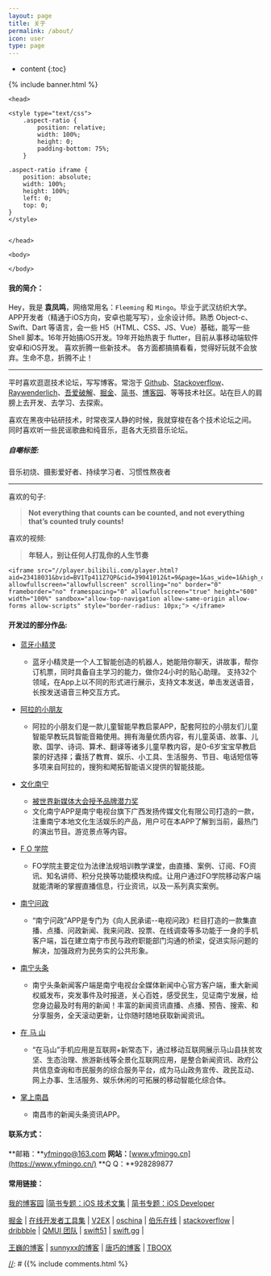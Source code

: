 ```yaml
---
layout: page
title: 关于
permalink: /about/
icon: user
type: page
---
```


* content
{:toc}

{% include banner.html %}

<html>

    <head>

    <style type="text/css">
        .aspect-ratio {
            position: relative;
            width: 100%;
            height: 0;
            padding-bottom: 75%;
        }
    
    .aspect-ratio iframe {
        position: absolute;
        width: 100%;
        height: 100%;
        left: 0;
        top: 0;
    }
    </style>
    
        
    </head>
    
    <body>

    </body>
</html>



#### **我的简介：**

Hey，我是 **袁凤鸣**，网络常用名：`Fleeming`  和  `Mingo`。毕业于武汉纺织大学。APP开发者（精通于iOS方向，安卓也能写写），业余设计师。熟悉 Object-c、Swift、Dart 等语言，会一些 H5（HTML、CSS、JS、Vue）基础，能写一些 Shell 脚本。16年开始搞iOS开发。19年开始热衷于 flutter，目前从事移动端软件安卓和iOS开发。 
喜欢折腾一些新技术。 各方面都搞搞看看，觉得好玩就不会放弃。生命不息，折腾不止！

-------


平时喜欢逛逛技术论坛，写写博客。常泡于 [Github](https://github.com/trending)、[Stackoverflow](https://stackoverflow.com/questions/tagged/ios)、[Raywenderlich](https://www.raywenderlich.com/category/ios)、[吾爱破解](https://www.52pojie.cn/forum.php)、[掘金](https://juejin.im/welcome/ios)、[简书](https://www.jianshu.com/c/e84a7722d673)、[博客园](https://www.cnblogs.com/cate/ios/)、等等技术社区。站在巨人的肩膀上去开发、去学习、去探索。

喜欢在黑夜中钻研技术，时常夜深人静的时候，我就穿梭在各个技术论坛之间。
同时喜欢听一些民谣歌曲和纯音乐，逛各大无损音乐论坛。


##### **自嘲标签:**
音乐初烧、摄影爱好者、持续学习者、习惯性熬夜者

-------



喜欢的句子:
> **Not everything that counts can be counted, and not everything that’s counted truly counts!**

喜欢的视频:

> **年轻人，别让任何人打乱你的人生节奏** 

<div class="aspect-ratio" >

	<iframe src="//player.bilibili.com/player.html?aid=23418031&bvid=BV1Tp411Z7QP&cid=39041012&t=9&page=1&as_wide=1&high_quality=1&danmaku=0" allowfullscreen="allowfullscreen" scrolling="no" border="0" frameborder="no" framespacing="0" allowfullscreen="true" height="600" width="100%" sandbox="allow-top-navigation allow-same-origin allow-forms allow-scripts" style="border-radius: 10px;"> </iframe>

</div>




#### **开发过的部分作品:**
 
 - <a target="_blank" href="https://itunes.apple.com/cn/app/id1241200980?mt=8"> 蓝牙小精灵      </a>
	 - 蓝牙小精灵是一个人工智能创造的机器人，她能陪你聊天，讲故事，帮你订机票，同时具备自主学习的能力，做你24小时的贴心助理。 支持32个领域，在App上以不同的形式进行展示，支持文本发送，单击发送语音，长按发送语音三种交互方式。
 
 - <a target="_blank" href="https://itunes.apple.com/cn/app/id1442048976?mt=8"> 阿拉的小朋友      </a>
	 - 阿拉的小朋友们是一款儿童智能早教启蒙APP，配套阿拉的小朋友们儿童智能早教玩具智能音箱使用。拥有海量优质内容，有儿童英语、故事、儿歌、国学、诗词、算术、翻译等诸多儿童早教内容，是0-6岁宝宝早教启蒙的好选择；囊括了教育、娱乐、小工具、生活服务、节目、电话短信等多项来自阿拉的，搜狗和飔拓智能语义提供的智能技能。

 - <a target="_blank" href="https://itunes.apple.com/cn/app/id1321310096?mt=8"> 文化南宁       </a>
 		<!-- - 授奖新闻 http://www.nntv.cn/news/m/2018-5-4/1525405241514.shtml  -->
	 - <a target="_blank" href="https://yfmingo.oss-cn-beijing.aliyuncs.com/images/20190610000213.png"> 被世界新媒体大会授予品牌潜力奖 </a>
	 - 文化南宁APP是南宁电视台旗下广西发扬传媒文化有限公司打造的一款，注重南宁本地文化生活娱乐的产品，用户可在本APP了解到当前，最热门的演出节目。游览景点等内容。
 
 - <a target="_blank" href="https://itunes.apple.com/cn/app/id1179906438?mt=8"> F O 学院 </a>
	 - FO学院主要定位为法律法规培训教学课堂，由直播、案例、订阅、FO资讯、知名讲师、积分兑换等功能模块构成。让用户通过FO学院移动客户端就能清晰的掌握直播信息，行业资讯，以及一系列真实案例。
	 
 - <a target="_blank" href="https://itunes.apple.com/cn/app/id977886800?mt=8"> 南宁问政 		</a> 
	 - “南宁问政”APP是专门为《向人民承诺--电视问政》栏目打造的一款集直播、点播、问政新闻、我来问政、投票、在线调查等多功能于一身的手机客户端，旨在建立南宁市民与政府职能部门沟通的桥梁，促进实际问题的解决，加强政府为民务实的公共形象。
 
 - <a target="_blank" href="https://itunes.apple.com/cn/app/id863921247?mt=8"> 南宁头条 		</a> 
	 - 南宁头条新闻客户端是南宁电视台全媒体新闻中心官方客户端，重大新闻权威发布，突发事件及时报道，关心百姓，感受民生，见证南宁发展，给您身边最及时有用的新闻！丰富的新闻资讯直播、点播、预告、搜索、和分享服务，全天滚动更新，让你随时随地获取新闻资讯。
 
 - <a target="_blank" href="https://itunes.apple.com/cn/app/id1184797652?mt=8"> 在   马   山 		</a> 
	 - “在马山”手机应用是互联网+新常态下，通过移动互联网展示马山县扶贫攻坚、生态治理、旅游新线等全景化互联网应用，是整合新闻资讯、政府公共信息查询和市民服务的综合服务平台，成为马山政务宣传、政民互动、网上办事、生活服务、娱乐休闲的可拓展的移动智能化综合体。
 
 - <a target="_blank" href="https://itunes.apple.com/cn/app/id780406619?mt=8"> 掌上南昌 		</a> 
	 - 南昌市的新闻头条资讯APP。

    

        
#### **联系方式：**  
**邮箱：**yfmingo@163.com
**网站：**[www.yfmingo.cn](https://www.yfmingo.cn/)
**Q Q：**928289877



#### **常用链接：**
 
[我的博客园](http://www.cnblogs.com/yfming/) \|[简书专题：iOS 技术文集](http://www.jianshu.com/c/8554d4ccb9b9) \| [简书专题：iOS Developer ](http://www.jianshu.com/c/e84a7722d673) 


[掘金](https://gold.xitu.io/timeline/ios) \| [在线开发者工具集](http://tool.lu/c/developer) \| [V2EX](https://www.v2ex.com/) \| [oschina](http://www.oschina.net/ios/home) \| [伯乐在线](http://ios.jobbole.com/category/ios-dev/) \| [stackoverflow](http://stackoverflow.com/) \| [dribbble](https://dribbble.com/shots?list=teams) \| [QMUI 团队](https://github.com/QMUI) \| [swift51](http://www.swift51.com/) \| [swift.gg](http://swift.gg/) \| 


[王巍的博客](https://onevcat.com/#blog) \| [sunnyxx的博客](http://blog.sunnyxx.com/) \| [唐巧的博客](http://blog.devtang.com/) \| [TBOOX](http://www.tboox.org/cn/) 

 

[//]: # (## 评论 😂)
[//]: # ({% include comments.html %}

